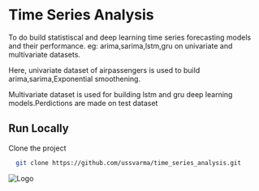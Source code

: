 
# Time Series Analysis

 To do build statistiscal  and deep learning time series forecasting models and their performance.
eg: arima,sarima,lstm,gru on univariate and multivariate datasets.

Here, univariate dataset of airpassengers is used to build arima,sarima,Exponential smoothening. 

Multivariate dataset is used for building lstm and gru deep learning models.Perdictions are made on test dataset


## Run Locally

Clone the project

```bash
  git clone https://github.com/ussvarma/time_series_analysis.git
```




![Logo](https://dev-to-uploads.s3.amazonaws.com/uploads/articles/th5xamgrr6se0x5ro4g6.png)

